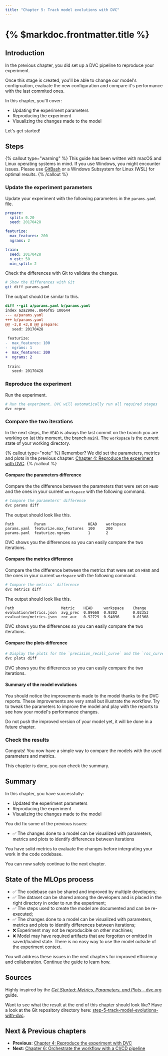 ```yaml
---
title: "Chapter 5: Track model evolutions with DVC"
---
```


# {% $markdoc.frontmatter.title %}

## Introduction

In the previous chapter, you did set up a DVC pipeline to reproduce your experiment.

Once this stage is created, you'll be able to change our model's configruation, evaluate the new configuration and compare it's performance with the last commited ones. 

In this chapter, you'll cover:

- Updating the experiment parameters
- Reproducing the experiment
- Visualizing the changes made to the model

Let's get started!

## Steps

{% callout type="warning" %}
This guide has been written with macOS and Linux operating systems in mind. If you use Windows, you might encounter issues. Please use [GitBash](https://gitforwindows.org/) or a Windows Subsystem for Linux (WSL) for optimal results.
{% /callout %}

### Update the experiment parameters

Update your experiment with the following parameters in the `params.yaml` file.

```yaml
prepare:
  split: 0.20
  seed: 20170428

featurize:
  max_features: 200
  ngrams: 2

train:
  seed: 20170428
  n_est: 50
  min_split: 2
```

Check the differences with Git to validate the changes.

```sh
# Show the differences with Git
git diff params.yaml
```

The output should be similar to this.

```diff
diff --git a/params.yaml b/params.yaml
index a2a290e..8046f85 100644
--- a/params.yaml
+++ b/params.yaml
@@ -3,8 +3,8 @@ prepare:
   seed: 20170428
 
 featurize:
-  max_features: 100
-  ngrams: 1
+  max_features: 200
+  ngrams: 2
 
 train:
   seed: 20170428
```

### Reproduce the experiment

Run the experiment.

```sh
# Run the experiment. DVC will automatically run all required stages
dvc repro
```

### Compare the two iterations

In the next steps, the `HEAD` is always the last commit on the branch you are working on (at this moment, the branch `main`). The `workspace` is the current state of your working directory.

{% callout type="note" %}
Remember? We did set the parameters, metrics and plots in the previous chapter: [Chapter 4: Reproduce the experiment with DVC](/the-guide/chapter-4-reproduce-the-experiment-with-dvc).
{% /callout %}

#### Compare the parameters difference

Compare the the difference between the parameters that were set on `HEAD` and the ones in your current `workspace` with the following command.

```sh
# Compare the parameters' difference
dvc params diff
```

The output should look like this.

```
Path         Param                   HEAD    workspace
params.yaml  featurize.max_features  100     200
params.yaml  featurize.ngrams        1       2
```

DVC shows you the differences so you can easily compare the two iterations.

#### Compare the metrics difference

Compare the the difference between the metrics that were set on `HEAD` and the ones in your current `workspace` with the following command.

```sh
# Compare the metrics' difference
dvc metrics diff
```

The output should look like this.

```
Path                     Metric    HEAD     workspace    Change
evaluation/metrics.json  avg_prec  0.89668  0.9202       0.02353
evaluation/metrics.json  roc_auc   0.92729  0.94096      0.01368
```

DVC shows you the differences so you can easily compare the two iterations.

#### Compare the plots difference

```sh
# Display the plots for the `precision_recall_curve` and the `roc_curve` - the output file can be visualized in a browser
dvc plots diff
```

DVC shows you the differences so you can easily compare the two iterations.

#### Summary of the model evolutions

You should notice the improvements made to the model thanks to the DVC reports. These improvements are very small but illustrate the workflow. Try to tweak the parameters to improve the model and play with the reports to see how your model's performance changes.

Do not push the improved version of your model yet, it will be done in a future chapter.

### Check the results

Congrats! You now have a simple way to compare the models with the used parameters and metrics.

This chapter is done, you can check the summary.

## Summary

In this chapter, you have successfully:

- Updated the experiment parameters
- Reproducing the experiment
- Visualizing the changes made to the model

You did fix some of the previous issues:

- ✅ The changes done to a model can be visualized with parameters, metrics and plots to identify differences between iterations

You have solid metrics to evaluate the changes before intergrating your work in the code codebase.

You can now safely continue to the next chapter.

## State of the MLOps process

- ✅ The codebase can be shared and improved by multiple developers;
- ✅ The dataset can be shared among the developers and is placed in the right directory in order to run the experiment;
- ✅ The steps used to create the model are documented and can be re-executed;
- ✅ The changes done to a model can be visualized with parameters, metrics and plots to identify differences between iterations;
- ❌ Experiment may not be reproducible on other machines;
- ❌ Model may have required artifacts that are forgotten or omitted in saved/loaded state. There is no easy way to use the model outside of the experiment context.

You will address these issues in the next chapters for improved efficiency and collaboration. Continue the guide to learn how.

## Sources

Highly inspired by the [_Get Started: Metrics, Parameters, and Plots_ - dvc.org](https://dvc.org/doc/start/data-management/metrics-parameters-plots) guide.

Want to see what the result at the end of this chapter should look like? Have a look at the Git repository directory here: [step-5-track-model-evolutions-with-dvc](https://github.com/csia-pme/a-guide-to-mlops/tree/main/pages/the-guide/step-5-track-model-evolutions-with-dvc).

## Next & Previous chapters

- **Previous**: [Chapter 4: Reproduce the experiment with DVC](/the-guide/chapter-4-reproduce-the-experiment-with-dvc)
- **Next**: [Chapter 6: Orchestrate the workflow with a CI/CD pipeline](/the-guide/chapter-6-orchestrate-the-workflow-with-a-cicd-pipeline)
